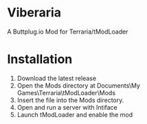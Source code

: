 # Viberaria
A Buttplug.io Mod for Terraria/tModLoader

# Installation
1) Download the latest release
2) Open the Mods directory at Documents\My Games\Terraria\tModLoader\Mods
3) Insert the file into the Mods directory.
4) Open and run a server with Intiface
5) Launch tModLoader and enable the mod
